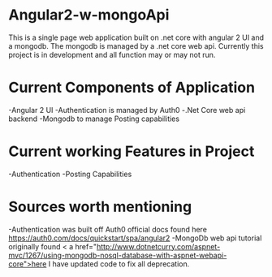 # Angular2-w-mongoApi
This is a single page web application built on .net core with angular 2 UI and a mongodb. The mongodb is managed by a .net core web api.
Currently this project is in development and all function may or may not run.

# Current Components of Application
  -Angular 2 UI
    -Authentication is managed by Auth0
  -.Net Core web api backend
    -Mongodb to manage Posting capabilities
    
# Current working Features in Project
  -Authentication
  -Posting Capabilities
  
# Sources worth mentioning
  -Authentication was built off Auth0 official docs found here https://auth0.com/docs/quickstart/spa/angular2
  -MongoDb web api tutorial originally found < a href="http://www.dotnetcurry.com/aspnet-mvc/1267/using-mongodb-nosql-database-with-aspnet-webapi-core">here</a> I have updated code to fix all deprecation.
